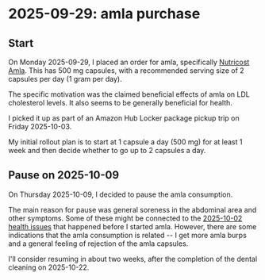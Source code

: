 # 2025-09-29: amla purchase

## Start

On Monday 2025-09-29, I placed an order for amla, specifically
[Nutricost
Amla](https://www.amazon.com/dp/B08GQ9Z728?ref=ppx_yo2ov_dt_b_fed_asin_title). This
has 500 mg capsules, with a recommended serving size of 2 capsules per
day (1 gram per day).

The specific motivation was the claimed beneficial effects of amla on
LDL cholesterol levels. It also seems to be generally beneficial for
health.

I picked it up as part of an Amazon Hub Locker package pickup trip on
Friday 2025-10-03.

My initial rollout plan is to start at 1 capsule a day (500 mg) for at
least 1 week and then decide whether to go up to 2 capsules a day.

## Pause on 2025-10-09

On Thursday 2025-10-09, I decided to pause the amla consumption.

The main reason for pause was general soreness in the abdominal area
and other symptoms. Some of these might be connected to the
[2025-10-02 health issues](2025-10-02-health-issues.md) that happened
before I started amla. However, there are some indications that the
amla consumption is related -- I get more amla burps and a general
feeling of rejection of the amla capsules.

I'll consider resuming in about two weeks, after the completion of the
dental cleaning on 2025-10-22.
